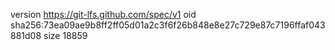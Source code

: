 version https://git-lfs.github.com/spec/v1
oid sha256:73ea09ae9b8ff2ff05d01a2c3f6f26b848e8e27c729e87c7196ffaf043881d08
size 18859
